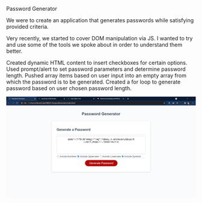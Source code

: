 Password Generator

We were to create an application that generates passwords while satisfying provided criteria.

Very recently, we started to cover DOM manipulation via JS. I wanted to try and use some of the tools we spoke about in order to understand them better.

Created dynamic HTML content to insert checkboxes for certain options.
Used prompt/alert to set password parameters and determine password length.
Pushed array items based on user input into an empty array from which the password is to be generated.
Created a for loop to generate password based on user chosen password length.

![picture](./03-PasswordGeneratorimg.png)